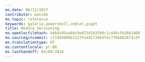 ```yaml
---
ms.date: 06/12/2017
contributor: manikb
ms.topic: reference
keywords: galeria,powershell,cmdlet,psget
title: Module_Versioning
ms.openlocfilehash: bd6dc05aa8dc9e823d1835b0c1cd49cfb26b1d68
ms.sourcegitcommit: cf195b090b3223fa4917206dfec7f0b603873cdf
ms.translationtype: HT
ms.contentlocale: pt-BR
ms.lasthandoff: 04/09/2018
---
```

